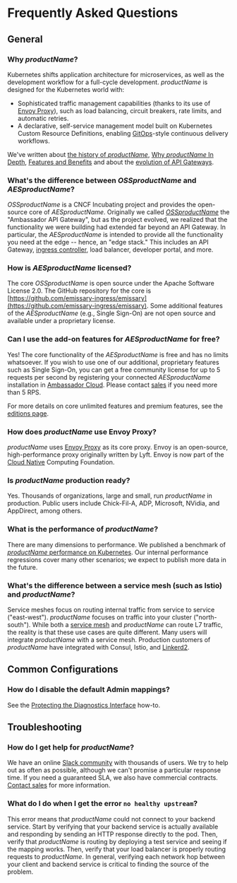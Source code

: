 # Frequently Asked Questions

## General

### Why $productName$?

Kubernetes shifts application architecture for microservices, as well as the
development workflow for a full-cycle development. $productName$ is designed for
the Kubernetes world with:

* Sophisticated traffic management capabilities (thanks to its use of [Envoy Proxy](https://www.envoyproxy.io)), such as load balancing, circuit breakers, rate limits, and automatic retries.
* A declarative, self-service management model built on Kubernetes Custom Resource Definitions, enabling [GitOps](/learn/kubernetes-glossary/gitops/)-style continuous delivery workflows.

We've written about [the history of $productName$](https://blog.getambassador.io/building-ambassador-an-open-source-api-gateway-on-kubernetes-and-envoy-ed01ed520844), [Why $productName$ In Depth](../why-ambassador), [Features and Benefits](../features-and-benefits) and about the [evolution of API Gateways](../../topics/concepts/microservices-api-gateways/).

### What's the difference between $OSSproductName$ and $AESproductName$?

$OSSproductName$ is a CNCF Incubating project and provides the open-source core of $AESproductName$. Originally we called [$OSSproductName$](../../tutorials/getting-started/) the "Ambassador API Gateway", but as the project evolved, we realized that the functionality we were building had extended far beyond an API Gateway. In particular, the $AESproductName$ is intended to provide all the functionality you need at the edge -- hence, an "edge stack." This includes an API Gateway, [ingress controller](/learn/kubernetes-glossary/ingress-controller/), load balancer, developer portal, and more.

### How is $AESproductName$ licensed?

The core $OSSproductName$ is open source under the Apache Software License 2.0. The GitHub repository for the core is [https://github.com/emissary-ingress/emissary](https://github.com/emissary-ingress/emissary). Some additional features of the $AESproductName$ (e.g., Single Sign-On) are not open source and available under a proprietary license.

### Can I use the add-on features for $AESproductName$ for free?

Yes! The core functionality of the $AESproductName$ is free and has no limits whatsoever. If you wish to use one of our additional, proprietary features such as Single Sign-On, you can get a free community license for up to 5 requests per second by registering your connected $AESproductName$ installation in [Ambassador Cloud](https://app.getambassador.io/cloud/). Please contact [sales](/contact-us/) if you need more than 5 RPS.

For more details on core unlimited features and premium features, see the [editions page](/editions).

### How does $productName$ use Envoy Proxy?

$productName$ uses [Envoy Proxy](https://www.envoyproxy.io) as its core proxy. Envoy is an open-source, high-performance proxy originally written by Lyft. Envoy is now part of the [Cloud Native](/learn/kubernetes-glossary/cloud-native/) Computing Foundation.

### Is $productName$ production ready?

[//]: # (+FIX+ Check for OSS)

Yes. Thousands of organizations, large and small, run $productName$ in production.
Public users include Chick-Fil-A, ADP, Microsoft, NVidia, and AppDirect, among others.

### What is the performance of $productName$?

There are many dimensions to performance. We published a benchmark of [$productName$ performance on Kubernetes](/resources/envoyproxy-performance-on-k8s/). Our internal performance regressions cover many other scenarios; we expect to publish more data in the future.

### What's the difference between a service mesh (such as Istio) and $productName$?

[//]: # (+FIX+ Check for OSS)

Service meshes focus on routing internal traffic from service to service
("east-west"). $productName$ focuses on traffic into your cluster ("north-south").
While both a [service mesh](/learn/service-mesh/) and $productName$ can route L7 traffic, the reality is that
these use cases are quite different. Many users will integrate $productName$ with a
service mesh. Production customers of $productName$ have integrated with Consul,
Istio, and [Linkerd2](../../howtos/linkerd2/).

## Common Configurations

### How do I disable the default Admin mappings?

See the [Protecting the Diagnostics Interface](../../howtos/protecting-diag-access) how-to.

## Troubleshooting

### How do I get help for $productName$?

We have an online [Slack community](http://a8r.io/slack) with thousands of
users. We try to help out as often as possible, although we can't promise a
particular response time. If you need a guaranteed SLA, we also have commercial
contracts. [Contact sales](/contact-us/) for more information.

### What do I do when I get the error `no healthy upstream`?

This error means that $productName$ could not connect to your backend service.
Start by verifying that your backend service is actually available and
responding by sending an HTTP response directly to the pod. Then, verify that
$productName$ is routing by deploying a test service and seeing if the mapping
works. Then, verify that your load balancer is properly routing requests to
$productName$. In general, verifying each network hop between your client and
backend service is critical to finding the source of the problem.
